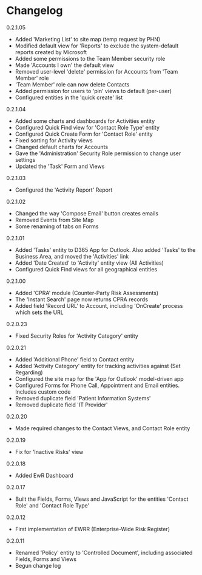 # Changelog

0.2.1.05

- Added 'Marketing List' to site map (temp request by PHN)
- Modified default view for 'Reports' to exclude the system-default reports created by Microsoft
- Added some permissions to the Team Member security role
- Made 'Accounts I own' the default view
- Removed user-level 'delete' permission for Accounts from 'Team Member' role
- 'Team Member' role can now delete Contacts
- Added permission for users to 'pin' views to default (per-user)
- Configured entities in the 'quick create' list

0.2.1.04

- Added some charts and dashboards for Activities entity
- Configured Quick Find view for 'Contact Role Type' entity
- Configured Quick Create Form for 'Contact Role' entity
- Fixed sorting for Activity views
- Changed default charts for Accounts
- Gave the 'Administration' Security Role permission to change user settings
- Updated the 'Task' Form and Views

0.2.1.03

- Configured the 'Activity Report' Report

0.2.1.02

- Changed the way 'Compose Email' button creates emails
- Removed Events from Site Map
- Some renaming of tabs on Forms

0.2.1.01

- Added 'Tasks' entity to D365 App for Outlook. Also added 'Tasks' to the Business Area, and moved the 'Activities' link
- Added 'Date Created' to 'Activity' entity view (All Activities)
- Configured Quick Find views for all geographical entities

0.2.1.00

- Added 'CPRA' module (Counter-Party Risk Assessments)
- The 'Instant Search' page now returns CPRA records
- Added field 'Record URL' to Account, including 'OnCreate' process which sets the URL

0.2.0.23

- Fixed Security Roles for 'Activity Category' entity

0.2.0.21

- Added 'Additional Phone' field to Contact entity
- Added 'Activity Category' entity for tracking activities against (Set Regarding)
- Configured the site map for the 'App for Outlook' model-driven app
- Configured Forms for Phone Call, Appointment and Email entities. Includes custom code
- Removed duplicate field 'Patient Information Systems'
- Removed duplicate field 'IT Provider'

0.2.0.20

- Made required changes to the Contact Views, and Contact Role entity

0.2.0.19

- Fix for 'Inactive Risks' view

0.2.0.18

- Added EwR Dashboard

0.2.0.17

- Built the Fields, Forms, Views and JavaScript for the entities 'Contact Role' and 'Contact Role Type'

0.2.0.12

- First implementation of EWRR (Enterprise-Wide Risk Register)

0.2.0.11

- Renamed 'Policy' entity to 'Controlled Document', including associated Fields, Forms and Views
- Begun change log